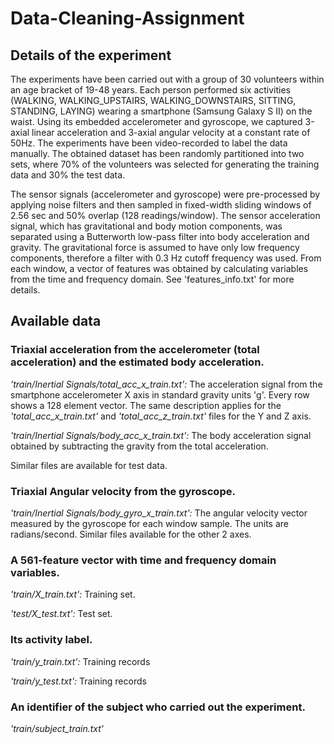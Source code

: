 # Data-Cleaning-Assignment
## Details of the experiment
The experiments have been carried out with a group of 30 volunteers within an age bracket of 19-48 years. Each person performed six activities (WALKING, WALKING_UPSTAIRS, WALKING_DOWNSTAIRS, SITTING, STANDING, LAYING) wearing a smartphone (Samsung Galaxy S II) on the waist. Using its embedded accelerometer and gyroscope, we captured 3-axial linear acceleration and 3-axial angular velocity at a constant rate of 50Hz. The experiments have been video-recorded to label the data manually. The obtained dataset has been randomly partitioned into two sets, where 70% of the volunteers was selected for generating the training data and 30% the test data. 

The sensor signals (accelerometer and gyroscope) were pre-processed by applying noise filters and then sampled in fixed-width sliding windows of 2.56 sec and 50% overlap (128 readings/window). The sensor acceleration signal, which has gravitational and body motion components, was separated using a Butterworth low-pass filter into body acceleration and gravity. The gravitational force is assumed to have only low frequency components, therefore a filter with 0.3 Hz cutoff frequency was used. From each window, a vector of features was obtained by calculating variables from the time and frequency domain. See 'features_info.txt' for more details. 

## Available data

### Triaxial acceleration from the accelerometer (total acceleration) and the estimated body acceleration.
*'train/Inertial Signals/total_acc_x_train.txt':* The acceleration signal from the smartphone accelerometer X axis in standard gravity units 'g'. Every row shows a 128 element vector. The same description applies for the *'total_acc_x_train.txt'* and *'total_acc_z_train.txt'* files for the Y and Z axis.

*'train/Inertial Signals/body_acc_x_train.txt':* The body acceleration signal obtained by subtracting the gravity from the total acceleration.

Similar files are available for test data.

### Triaxial Angular velocity from the gyroscope. 

*'train/Inertial Signals/body_gyro_x_train.txt':* The angular velocity vector measured by the gyroscope for each window sample. The units are radians/second. Similar files available for the other 2 axes.

### A 561-feature vector with time and frequency domain variables. 

*'train/X_train.txt':* Training set.

*'test/X_test.txt':* Test set.

### Its activity label. 

*'train/y_train.txt':* Training records

*'train/y_test.txt':* Training records

### An identifier of the subject who carried out the experiment.

*'train/subject_train.txt'*
